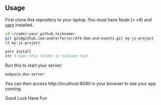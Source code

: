 ## Usage

First clone this repository to your laptop. You must have Node (> v4) and [yarn](https://yarnpkg.com/lang/en/docs/install/) installed.

```bash
cd ~/code/<your_github_nickname>
git git@github.com:andrerferrer/474-dom-and-events.git my-js-project
cd my-js-project

yarn install
stt # Open this folder in Sublime Text
```

Run this to start your server:
```bash
webpack-dev-server
```
You can then access http://localhost:8080 in your browser to see your app running.

Good Luck Have Fun
